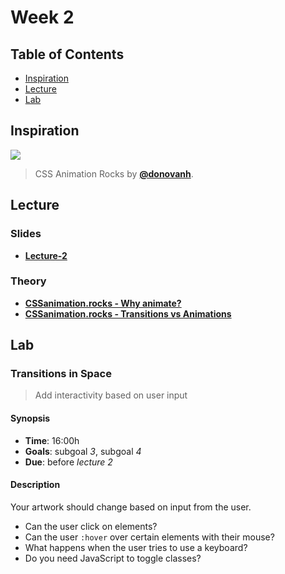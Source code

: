 # Week 2

## Table of Contents

*   [Inspiration](#inspiration)
*   [Lecture](#slides)
*   [Lab](#assignments)

## Inspiration

[![][inspiration-cover]][inspiration-link]

> CSS Animation Rocks by [**@donovanh**][inspiration-author].

## Lecture

### Slides
*  [**Lecture-2**][slides-lecture]

### Theory
* [**CSSanimation.rocks - Why animate?**][theory-animate]
* [**CSSanimation.rocks - Transitions vs Animations**][theory-transition]


## Lab

### Transitions in Space

> Add interactivity based on user input

#### Synopsis

*   **Time**: 16:00h
*   **Goals**: subgoal _3_, subgoal _4_
*   **Due**: before _lecture 2_

#### Description
Your artwork should change based on input from the user.
* Can the user click on elements?
* Can the user `:hover` over certain elements with their mouse?
* What happens when the user tries to use a keyboard?
* Do you need JavaScript to toggle classes?


[inspiration-cover]: /assets/inspiration-rocks.png
[inspiration-link]: https://cssanimation.rocks/
[inspiration-author]: https://twitter.com/donovanh
[theory-animate]: https://cssanimation.rocks/why-animate/
[theory-transition]: https://cssanimation.rocks/transition-vs-animation/
[slides-lecture]: #